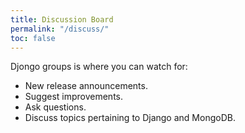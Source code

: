 ```yaml
---
title: Discussion Board
permalink: "/discuss/"
toc: false
---
```

Djongo groups is where you can watch for:

* New release announcements.
* Suggest improvements.
* Ask questions.
* Discuss topics pertaining to Django and MongoDB.

<iframe id="forum_embed"
  src="javascript:void(0)"
  scrolling="no"
  frameborder="0"
  width="900"
  height="700">
</iframe>
<script type="text/javascript">
  document.getElementById('forum_embed').src =
     'https://groups.google.com/forum/embed/?place=forum/djongo'
     + '&showsearch=true&showpopout=true&showtabs=false'
     + '&parenturl=' + encodeURIComponent(window.location.href);
</script> 